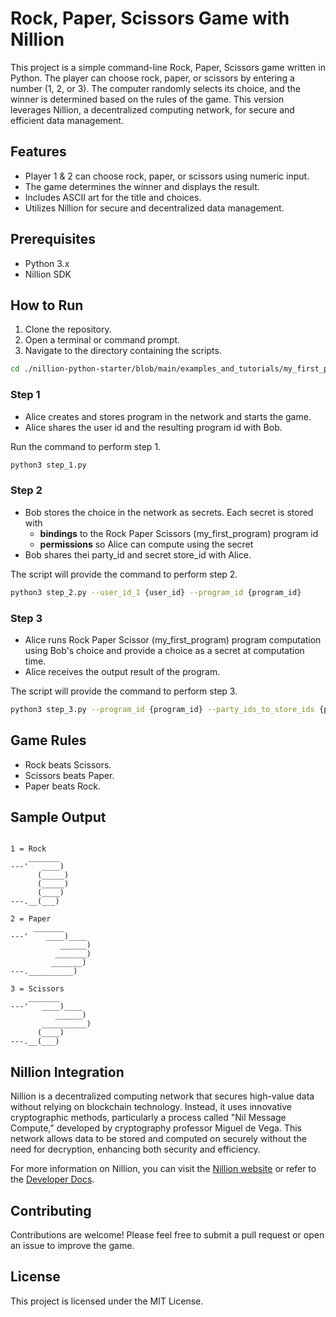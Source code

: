 # Rock, Paper, Scissors Game with Nillion

This project is a simple command-line Rock, Paper, Scissors game written in Python. The player can choose rock, paper, or scissors by entering a number (1, 2, or 3). The computer randomly selects its choice, and the winner is determined based on the rules of the game. This version leverages Nillion, a decentralized computing network, for secure and efficient data management.

## Features

- Player 1 & 2 can choose rock, paper, or scissors using numeric input.
- The game determines the winner and displays the result.
- Includes ASCII art for the title and choices.
- Utilizes Nillion for secure and decentralized data management.

## Prerequisites

- Python 3.x
- Nillion SDK 

## How to Run

1. Clone the repository.
2. Open a terminal or command prompt.
3. Navigate to the directory containing the scripts.
```bash
cd ./nillion-python-starter/blob/main/examples_and_tutorials/my_first_program/
 ```

### Step 1

- Alice creates and stores program in the network and starts the game.
- Alice shares the user id and the resulting program id with Bob.

Run the command to perform step 1.

```bash
python3 step_1.py
```

### Step 2

- Bob stores the choice in the network as secrets. Each secret is stored with
  - **bindings** to the Rock Paper Scissors (my_first_program)  program id
  - **permissions** so Alice can compute using the secret
- Bob shares thei party_id and secret store_id with Alice.

The script will provide the command to perform step 2.

```bash
python3 step_2.py --user_id_1 {user_id} --program_id {program_id}
```

### Step 3

- Alice runs Rock Paper Scissor (my_first_program) program computation using Bob's choice and provide a choice as a secret at computation time.
- Alice receives the output result of the program.

The script will provide the command to perform step 3.

```bash
python3 step_3.py --program_id {program_id} --party_ids_to_store_ids {party_ids_to_store_ids}
```


## Game Rules

- Rock beats Scissors.
- Scissors beats Paper.
- Paper beats Rock.

## Sample Output

```        

1 = Rock
    _______
---'   ____)
      (_____)
      (_____)
      (____)
---.__(___)

2 = Paper
     _______
---'    ____)____
           ______)
          _______)
         _______)
---.__________)

3 = Scissors
    _______
---'   ____)____
          ______)
       __________)
      (____)
---.__(___)

```

## Nillion Integration
Nillion is a decentralized computing network that secures high-value data without relying on blockchain technology. Instead, it uses innovative cryptographic methods, particularly a process called "Nil Message Compute," developed by cryptography professor Miguel de Vega. This network allows data to be stored and computed on securely without the need for decryption, enhancing both security and efficiency.

For more information on Nillion, you can visit the [Nillion website](https://nillion.com) or refer to the [Developer Docs](https://docs.nillion.com/quickstart).

## Contributing
Contributions are welcome! Please feel free to submit a pull request or open an issue to improve the game.

## License
This project is licensed under the MIT License.
